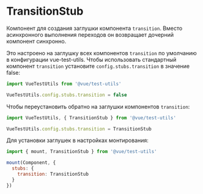 # TransitionStub

Компонент для создания заглушки компонента `transition`. Вместо асинхронного выполнения переходов он возвращает дочерний компонент синхронно.

Это настроено на заглушку всех компонентов `transition` по умолчанию в конфигурации vue-test-utils. Чтобы использовать стандартный компонент `transition` установите `config.stubs.transition` в значение false:

```js
import VueTestUtils from '@vue/test-utils'

VueTestUtils.config.stubs.transition = false
```

Чтобы переустановить обратно на заглушки компонентов `transition`:
```js
import VueTestUtils, { TransitionStub } from '@vue/test-utils'

VueTestUtils.config.stubs.transition = TransitionStub
```

Для установки заглушек в настройках монтирования:

```js
import { mount, TransitionStub } from '@vue/test-utils'

mount(Component, {
  stubs: {
    transition: TransitionStub
  }
})
```